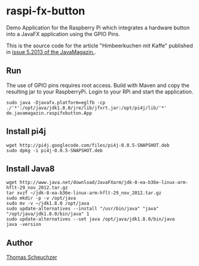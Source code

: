 raspi-fx-button
===============

Demo Application for the Raspberry Pi which integrates a hardware button into a JavaFX application
using the GPIO Pins.

This is the source code for the article "Himbeerkuchen mit Kaffe" published in [issue 5.2013 of the JavaMagazin.](http://it-republik.de/jaxenter/java-magazin-ausgaben/JavaFX-000544.html).

Run
---

The use of GPIO pins requires root access. Build with Maven and copy the resulting jar to your RaspberryPi. Login to your RPi and
start the application.

	sudo java -Djavafx.platform=eglfb -cp ./'*':/opt/java/jdk1.8.0/jre/lib/jfxrt.jar:/opt/pi4j/lib/'*' de.javamagazin.raspifxbutton.App

Install pi4j
------------

	wget http://pi4j.googlecode.com/files/pi4j-0.0.5-SNAPSHOT.deb
	sudo dpkg -i pi4j-0.0.5-SNAPSHOT.deb 

Install Java8
-------------

	wget http://www.java.net/download/JavaFXarm/jdk-8-ea-b36e-linux-arm-hflt-29_nov_2012.tar.gz
	tar xvzf ~/jdk-8-ea-b36e-linux-arm-hflt-29_nov_2012.tar.gz
	sudo mkdir -p -v /opt/java
	sudo mv -v ~/jdk1.8.0 /opt/java
	sudo update-alternatives --install "/usr/bin/java" "java" "/opt/java/jdk1.8.0/bin/java" 1
	sudo update-alternatives --set java /opt/java/jdk1.8.0/bin/java
	java -version


Author
------

[Thomas Scheuchzer](http://www.java-adventures.com/)

